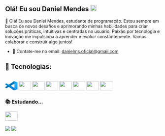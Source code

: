 ## Olá! Eu sou Daniel Mendes <img src="https://raw.githubusercontent.com/MartinHeinz/MartinHeinz/master/wave.gif" width="20px" height="20px" />

👋 Olá! Eu sou Daniel Mendes, estudante de programação. Estou sempre em busca de novos desafios e aprimorando minhas habilidades para criar soluções práticas, intuitivas e centradas no usuário. Paixão por tecnologia e inovação me impulsiona a aprender e evoluir constantemente. Vamos colaborar e construir algo juntos!

- 💬 Contate-me no email: danielms.oficial@gmail.com

## 🔧 Tecnologias:

<div style:"inline_block"><br>
<img alt="mysql" height="30" width="40" src="https://github.com/devicons/devicon/blob/master/icons/vscode/vscode-original.svg">
<img src="https://cdn.jsdelivr.net/gh/devicons/devicon@latest/icons/git/git-original.svg" width="40" height="30"/> 
<img src="https://cdn.jsdelivr.net/gh/devicons/devicon@latest/icons/html5/html5-original.svg" width="40" height="30"/> 
<img src="https://cdn.jsdelivr.net/gh/devicons/devicon@latest/icons/css3/css3-original.svg" width="40" height="30"/>
<img src="https://cdn.jsdelivr.net/gh/devicons/devicon@latest/icons/javascript/javascript-original.svg" width="40" height="30"/> 
<img src="https://cdn.jsdelivr.net/gh/devicons/devicon@latest/icons/jquery/jquery-plain-wordmark.svg" width="40" height="30"/>
<img height="30" width="40" src="https://raw.githubusercontent.com/jmnote/z-icons/master/svg/bootstrap.svg">
<img height="30" width="40" src="https://camo.githubusercontent.com/60128f24b3db6513987c90119eafe50df033f8f8b1015ccd1309cb8bc7287303/68747470733a2f2f63646e2e6a7364656c6976722e6e65742f67682f64657669636f6e732f64657669636f6e406c61746573742f69636f6e732f736173732f736173732d6f726967696e616c2e737667">
</div>

### 📚 Estudando... 
<img height="30" width="40" src="https://camo.githubusercontent.com/60128f24b3db6513987c90119eafe50df033f8f8b1015ccd1309cb8bc7287303/68747470733a2f2f63646e2e6a7364656c6976722e6e65742f67682f64657669636f6e732f64657669636f6e406c61746573742f69636f6e732f736173732f736173732d6f726967696e616c2e737667">

<a href = "mailto:danielms.oficial@gmail.com"><img src="https://img.shields.io/badge/-Gmail-%23333?style=for-the-badge&logo=gmail&logoColor=white" target="_blank"></a>
  <a href="https://www.linkedin.com/in/daniel-mendes-247305236/" target="_blank"><img src="https://img.shields.io/badge/-LinkedIn-%230077B5?style=for-the-badge&logo=linkedin&logoColor=white" target="_blank"></a> 
